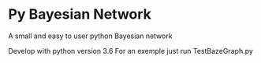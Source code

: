 # Py Bayesian Network
A small and easy to user python Bayesian network

Develop with python version 3.6
For an exemple just run TestBazeGraph.py
